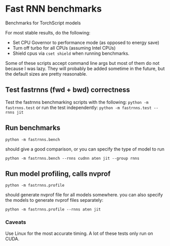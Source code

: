 # Fast RNN benchmarks

Benchmarks for TorchScript models

For most stable results, do the following:
- Set CPU Governor to performance mode (as opposed to energy save)
- Turn off turbo for all CPUs (assuming Intel CPUs)
- Shield cpus via `cset shield` when running benchmarks.

Some of these scripts accept command line args but most of them do not because
I was lazy. They will probably be added sometime in the future, but the default
sizes are pretty reasonable.

## Test fastrnns (fwd + bwd) correctness

Test the fastrnns benchmarking scripts with the following:
`python -m fastrnns.test`
or run the test independently:
`python -m fastrnns.test --rnns jit`

## Run benchmarks

`python -m fastrnns.bench`

should give a good comparison, or you can specify the type of model to run

`python -m fastrnns.bench --rnns cudnn aten jit --group rnns`

## Run model profiling, calls nvprof

`python -m fastrnns.profile`

should generate nvprof file for all models somewhere.
you can also specify the models to generate nvprof files separately:

`python -m fastrnns.profile --rnns aten jit`

### Caveats

Use Linux for the most accurate timing. A lot of these tests only run
on CUDA.
